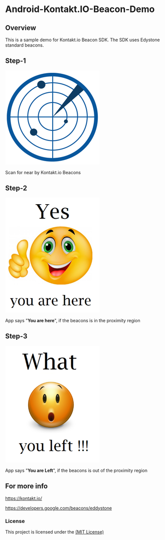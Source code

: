 # Android-Kontakt.IO-Beacon-Demo

## Overview

This is a sample demo for Kontakt.io Beacon SDK. The SDK uses Edystone standard beacons.


## Step-1
<img src="/screenshots/scanning.png" width="300"/>

Scan for near by Kontakt.io Beacons


## Step-2
<img src="/screenshots/you_here.png" width="300"/>

App says "<b>You are here</b>", if the beacons is in the proximity region


## Step-3
<img src="/screenshots/you_left.png" width="300"/>

App says "<b>You are Left</b>", if the beacons is out of the proximity region


## For more info
 <a href="https://kontakt.io/"> https://kontakt.io/ </a>

<a href="https://developers.google.com/beacons/eddystone"> https://developers.google.com/beacons/eddystone </a>

### License
This project is licensed under the [(MIT License)](https://github.com/Deeptiman/Android-Kontakt.IO-Beacon-Demo/blob/master/LICENSE)
